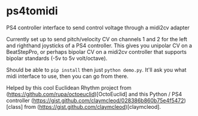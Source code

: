 # ps4tomidi
PS4 controller interface to send control voltage through a midi2cv adapter

Currently set up to send pitch/velocity CV on channels 1 and 2 for the left and righthand joysticks of a PS4 controller. This gives you unipolar CV on a BeatStepPro, or perhaps bipolar CV on a midi2cv controller that supports bipolar standards (-5v to 5v volt/octave).

Should be able to `pip install` then just `python demo.py`. It'll ask you what midi interface to use, then you can go from there.

Helped by this cool Euclidean Rhythm project from (https://github.com/rupa/octoeuclid)[OctoEuclid] and this Python / PS4 controller (https://gist.github.com/claymcleod/028386b860b75e4f5472)[class] from (https://gist.github.com/claymcleod)[claymcleod].
